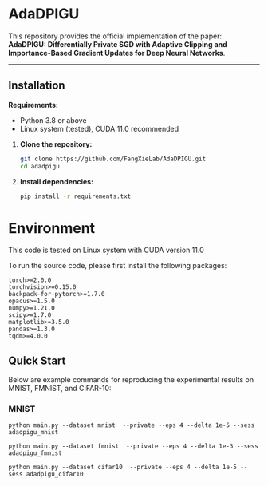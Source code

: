 # AdaDPIGU

This repository provides the official implementation of the paper:  
**AdaDPIGU: Differentially Private SGD with Adaptive Clipping and Importance-Based Gradient Updates for Deep Neural Networks**.

---

## Installation

**Requirements:**  
- Python 3.8 or above  
- Linux system (tested), CUDA 11.0 recommended

1. **Clone the repository:**
   ```bash
   git clone https://github.com/FangXieLab/AdaDPIGU.git
   cd adadpigu
2. **Install dependencies:**
    ```bash
    pip install -r requirements.txt
    ```
# Environment
This code is tested on Linux system with CUDA version 11.0

To run the source code, please first install the following packages:
```
torch>=2.0.0
torchvision>=0.15.0
backpack-for-pytorch>=1.7.0
opacus>=1.5.0
numpy>=1.21.0
scipy>=1.7.0
matplotlib>=3.5.0
pandas>=1.3.0
tqdm>=4.0.0
```
## Quick Start

Below are example commands for reproducing the experimental results on MNIST, FMNIST, and CIFAR-10:

### MNIST
```
python main.py --dataset mnist  --private --eps 4 --delta 1e-5 --sess adadpigu_mnist
```
```
python main.py --dataset fmnist  --private --eps 4 --delta 1e-5 --sess adadpigu_fmnist
```
```
python main.py --dataset cifar10  --private --eps 4 --delta 1e-5 --sess adadpigu_cifar10
```
